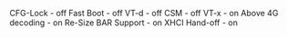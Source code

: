 CFG-Lock - off
Fast Boot - off
VT-d - off
CSM - off
VT-x - on
Above 4G decoding - on
Re-Size BAR Support - on
XHCI Hand-off - on
